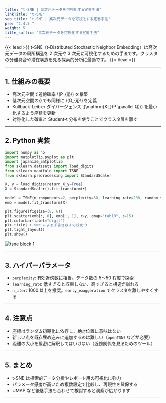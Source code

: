 ```yaml
---
title: "t-SNE | 高次元データを可視化する定番手法"
linkTitle: "t-SNE"
seo_title: "t-SNE | 高次元データを可視化する定番手法"
pre: "2.4.5 "
weight: 5
title_suffix: "高次元データを可視化する定番手法"
---
```


{{< lead >}}
t-SNE（t-Distributed Stochastic Neighbor Embedding）は高次元データの局所構造を 2 次元や 3 次元に可視化するための手法です。クラスタの分離具合や潜在構造を見る探索的分析に最適です。
{{< /lead >}}

---

## 1. 仕組みの概要

- 高次元空間で近傍確率 \\(P_{ij}\\) を構築
- 低次元空間の点でも同様に \\(Q_{ij}\\) を定義
- Kullback-Leibler ダイバージェンス \\(\mathrm{KL}(P \parallel Q)\\) を最小化するよう座標を更新
- 対称化した確率と Student-t 分布を使うことでクラスタ間を離す

---

## 2. Python 実装

```python
import numpy as np
import matplotlib.pyplot as plt
import japanize_matplotlib
from sklearn.datasets import load_digits
from sklearn.manifold import TSNE
from sklearn.preprocessing import StandardScaler

X, y = load_digits(return_X_y=True)
X = StandardScaler().fit_transform(X)

model = TSNE(n_components=2, perplexity=30, learning_rate=200, random_state=0)
emb = model.fit_transform(X)

plt.figure(figsize=(8, 6))
plt.scatter(emb[:, 0], emb[:, 1], c=y, cmap="tab10", s=15)
plt.colorbar(label="digit")
plt.title("t-SNE による手書き数字可視化")
plt.tight_layout()
plt.show()
```

![tsne block 1](/images/basic/dimensionality-reduction/tsne_block01.svg)

---

## 3. ハイパーパラメータ

- `perplexity`: 有効近傍数に相当。データ数の 5〜50 程度で探索
- `learning_rate`: 低すぎると収束しない、高すぎると構造が崩れる
- `n_iter`: 1000 以上を推奨。`early_exaggeration` でクラスタを離しやすくする

---

## 4. 注意点

- 座標はランダム初期化に依存し、絶対位置に意味はない
- 新しい点を既存埋め込みに追加するのは難しい（`openTSNE` などが必要）
- 距離の大小を厳密に解釈してはいけない（近傍関係を見るためのツール）

---

## 5. まとめ

- t-SNE は探索的データ分析やレポート用の可視化に強力
- パラメータ感度が高いため複数設定で比較し、再現性を確保する
- UMAP など後継手法も合わせて検討すると洞察が広がります

---
